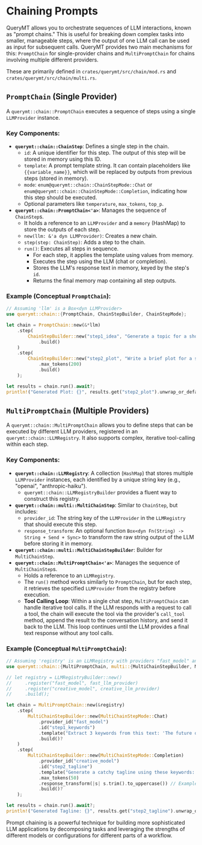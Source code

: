 # Chaining Prompts

QueryMT allows you to orchestrate sequences of LLM interactions, known as "prompt chains." This is useful for breaking down complex tasks into smaller, manageable steps, where the output of one LLM call can be used as input for subsequent calls. QueryMT provides two main mechanisms for this: `PromptChain` for single-provider chains and `MultiPromptChain` for chains involving multiple different providers.

These are primarily defined in `crates/querymt/src/chain/mod.rs` and `crates/querymt/src/chain/multi.rs`.

## `PromptChain` (Single Provider)

A `querymt::chain::PromptChain` executes a sequence of steps using a single `LLMProvider` instance.

### Key Components:

*   **`querymt::chain::ChainStep`**: Defines a single step in the chain.
    *   `id`: A unique identifier for this step. The output of this step will be stored in memory using this ID.
    *   `template`: A prompt template string. It can contain placeholders like `{{variable_name}}`, which will be replaced by outputs from previous steps (stored in memory).
    *   `mode`: `enum@querymt::chain::ChainStepMode::Chat` or `enum@querymt::chain::ChainStepMode::Completion`, indicating how this step should be executed.
    *   Optional parameters like `temperature`, `max_tokens`, `top_p`.
*   **`querymt::chain::PromptChain<'a>`**: Manages the sequence of `ChainStep`s.
    *   It holds a reference to an `LLMProvider` and a `memory` (HashMap) to store the outputs of each step.
    *   `new(llm: &'a dyn LLMProvider)`: Creates a new chain.
    *   `step(step: ChainStep)`: Adds a step to the chain.
    *   `run()`: Executes all steps in sequence.
        *   For each step, it applies the template using values from memory.
        *   Executes the step using the LLM (chat or completion).
        *   Stores the LLM's response text in memory, keyed by the step's `id`.
        *   Returns the final memory map containing all step outputs.

### Example (Conceptual `PromptChain`):

```rust
// Assuming 'llm' is a Box<dyn LLMProvider>
use querymt::chain::{PromptChain, ChainStepBuilder, ChainStepMode};

let chain = PromptChain::new(&*llm)
    .step(
        ChainStepBuilder::new("step1_idea", "Generate a topic for a short story.", ChainStepMode::Chat)
            .build()
    )
    .step(
        ChainStepBuilder::new("step2_plot", "Write a brief plot for a story about: {{step1_idea}}", ChainStepMode::Chat)
            .max_tokens(200)
            .build()
    );

let results = chain.run().await?;
println!("Generated Plot: {}", results.get("step2_plot").unwrap_or_default());
```

## `MultiPromptChain` (Multiple Providers)

A `querymt::chain::MultiPromptChain` allows you to define steps that can be executed by different LLM providers, registered in an `querymt::chain::LLMRegistry`. It also supports complex, iterative tool-calling within each step.

### Key Components:

*   **`querymt::chain::LLMRegistry`**: A collection (`HashMap`) that stores multiple `LLMProvider` instances, each identified by a unique string key (e.g., "openai", "anthropic-haiku").
    *   `querymt::chain::LLMRegistryBuilder` provides a fluent way to construct this registry.
*   **`querymt::chain::multi::MultiChainStep`**: Similar to `ChainStep`, but includes:
    *   `provider_id`: The string key of the `LLMProvider` in the `LLMRegistry` that should execute this step.
    *   `response_transform`: An optional function `Box<dyn Fn(String) -> String + Send + Sync>` to transform the raw string output of the LLM before storing it in memory.
*   **`querymt::chain::multi::MultiChainStepBuilder`**: Builder for `MultiChainStep`.
*   **`querymt::chain::MultiPromptChain<'a>`**: Manages the sequence of `MultiChainStep`s.
    *   Holds a reference to an `LLMRegistry`.
    *   The `run()` method works similarly to `PromptChain`, but for each step, it retrieves the specified `LLMProvider` from the registry before execution.
    *   **Tool Calling Loop**: Within a single chat step, `MultiPromptChain` can handle iterative tool calls. If the LLM responds with a request to call a tool, the chain will execute the tool via the provider's `call_tool` method, append the result to the conversation history, and send it back to the LLM. This loop continues until the LLM provides a final text response without any tool calls.

### Example (Conceptual `MultiPromptChain`):

```rust
// Assuming 'registry' is an LLMRegistry with providers "fast_model" and "creative_model"
use querymt::chain::{MultiPromptChain, multi::{MultiChainStepBuilder, MultiChainStepMode}, LLMRegistryBuilder};

// let registry = LLMRegistryBuilder::new()
//     .register("fast_model", fast_llm_provider)
//     .register("creative_model", creative_llm_provider)
//     .build();

let chain = MultiPromptChain::new(&registry)
    .step(
        MultiChainStepBuilder::new(MultiChainStepMode::Chat)
            .provider_id("fast_model")
            .id("step1_keywords")
            .template("Extract 3 keywords from this text: 'The future of AI is exciting.'")
            .build()?
    )
    .step(
        MultiChainStepBuilder::new(MultiChainStepMode::Completion)
            .provider_id("creative_model")
            .id("step2_tagline")
            .template("Generate a catchy tagline using these keywords: {{step1_keywords}}")
            .max_tokens(50)
            .response_transform(|s| s.trim().to_uppercase()) // Example transform
            .build()?
    );

let results = chain.run().await?;
println!("Generated Tagline: {}", results.get("step2_tagline").unwrap_or_default());
```

Prompt chaining is a powerful technique for building more sophisticated LLM applications by decomposing tasks and leveraging the strengths of different models or configurations for different parts of a workflow.
